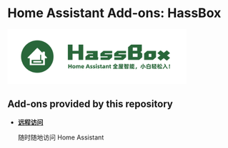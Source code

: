 # Home Assistant Add-ons: HassBox

<img width="400"  src="banner.png">

## Add-ons provided by this repository

- **[远程访问](/remote_access/README.md)**

  随时随地访问 Home Assistant
